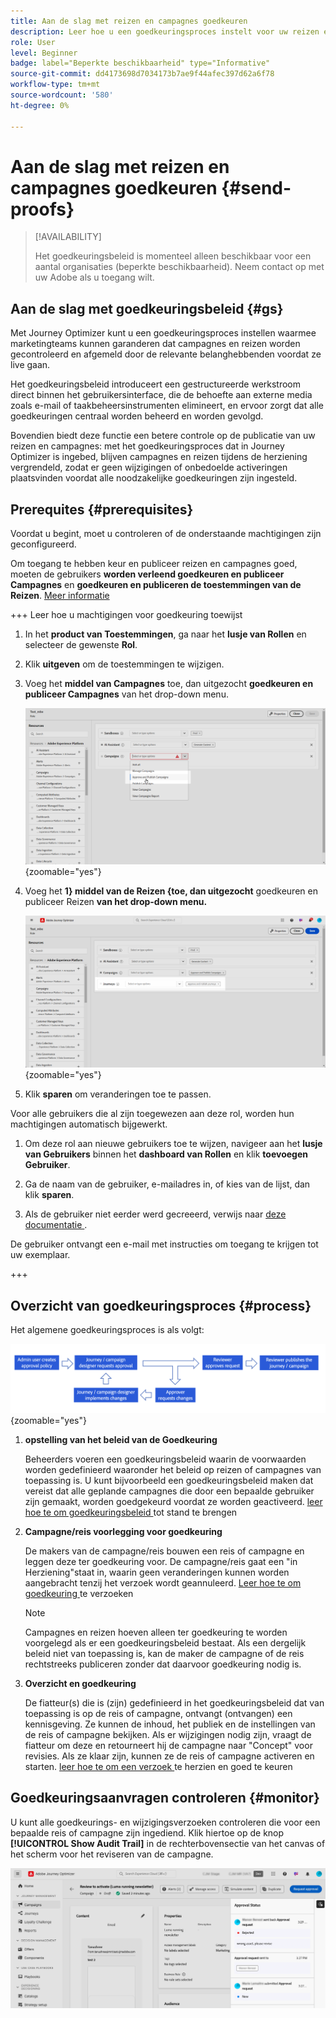 ```yaml
---
title: Aan de slag met reizen en campagnes goedkeuren
description: Leer hoe u een goedkeuringsproces instelt voor uw reizen en campagnes.
role: User
level: Beginner
badge: label="Beperkte beschikbaarheid" type="Informative"
source-git-commit: dd4173698d7034173b7ae9f44afec397d62a6f78
workflow-type: tm+mt
source-wordcount: '580'
ht-degree: 0%

---
```



# Aan de slag met reizen en campagnes goedkeuren {#send-proofs}

>[!AVAILABILITY]
>
> Het goedkeuringsbeleid is momenteel alleen beschikbaar voor een aantal organisaties (beperkte beschikbaarheid). Neem contact op met uw Adobe als u toegang wilt.

## Aan de slag met goedkeuringsbeleid {#gs}

Met Journey Optimizer kunt u een goedkeuringsproces instellen waarmee marketingteams kunnen garanderen dat campagnes en reizen worden gecontroleerd en afgemeld door de relevante belanghebbenden voordat ze live gaan.

Het goedkeuringsbeleid introduceert een gestructureerde werkstroom direct binnen het gebruikersinterface, die de behoefte aan externe media zoals e-mail of taakbeheersinstrumenten elimineert, en ervoor zorgt dat alle goedkeuringen centraal worden beheerd en worden gevolgd.

Bovendien biedt deze functie een betere controle op de publicatie van uw reizen en campagnes: met het goedkeuringsproces dat in Journey Optimizer is ingebed, blijven campagnes en reizen tijdens de herziening vergrendeld, zodat er geen wijzigingen of onbedoelde activeringen plaatsvinden voordat alle noodzakelijke goedkeuringen zijn ingesteld.

## Prerequites {#prerequisites}

Voordat u begint, moet u controleren of de onderstaande machtigingen zijn geconfigureerd.

Om toegang te hebben keur en publiceer reizen en campagnes goed, moeten de gebruikers **worden verleend goedkeuren en publiceer Campagnes** en **goedkeuren en publiceren de toestemmingen van de Reizen**. [Meer informatie](../administration/permissions.md)

+++  Leer hoe u machtigingen voor goedkeuring toewijst

1. In het **product van Toestemmingen**, ga naar het **lusje van Rollen** en selecteer de gewenste **Rol**.

1. Klik **uitgeven** om de toestemmingen te wijzigen.

1. Voeg het **middel van Campagnes** toe, dan uitgezocht **goedkeuren en publiceer Campagnes** van het drop-down menu.

   ![](assets/permissions_approval.png){zoomable="yes"}

1. Voeg het **1} middel van de Reizen {toe, dan uitgezocht** goedkeuren en publiceer Reizen **van het drop-down menu.**

   ![](assets/permissions_approval_2.png){zoomable="yes"}

1. Klik **sparen** om veranderingen toe te passen.

Voor alle gebruikers die al zijn toegewezen aan deze rol, worden hun machtigingen automatisch bijgewerkt.

1. Om deze rol aan nieuwe gebruikers toe te wijzen, navigeer aan het **lusje van Gebruikers** binnen het **dashboard van Rollen** en klik **toevoegen Gebruiker**.

1. Ga de naam van de gebruiker, e-mailadres in, of kies van de lijst, dan klik **sparen**.

1. Als de gebruiker niet eerder werd gecreeerd, verwijs naar [ deze documentatie ](https://experienceleague.adobe.com/en/docs/experience-platform/access-control/abac/permissions-ui/users).

De gebruiker ontvangt een e-mail met instructies om toegang te krijgen tot uw exemplaar.

+++

## Overzicht van goedkeuringsproces {#process}

Het algemene goedkeuringsproces is als volgt:

![](assets/approval-process.png){zoomable="yes"}

1. **opstelling van het beleid van de Goedkeuring**

   Beheerders voeren een goedkeuringsbeleid waarin de voorwaarden worden gedefinieerd waaronder het beleid op reizen of campagnes van toepassing is. U kunt bijvoorbeeld een goedkeuringsbeleid maken dat vereist dat alle geplande campagnes die door een bepaalde gebruiker zijn gemaakt, worden goedgekeurd voordat ze worden geactiveerd. [ leer hoe te om goedkeuringsbeleid ](approval-policies.md) tot stand te brengen

1. **Campagne/reis voorlegging voor goedkeuring**

   De makers van de campagne/reis bouwen een reis of campagne en leggen deze ter goedkeuring voor. De campagne/reis gaat een &quot;in Herziening&quot;staat in, waarin geen veranderingen kunnen worden aangebracht tenzij het verzoek wordt geannuleerd. [ Leer hoe te om goedkeuring ](request-approval.md) te verzoeken

   >[!NOTE]
   >
   >Campagnes en reizen hoeven alleen ter goedkeuring te worden voorgelegd als er een goedkeuringsbeleid bestaat. Als een dergelijk beleid niet van toepassing is, kan de maker de campagne of de reis rechtstreeks publiceren zonder dat daarvoor goedkeuring nodig is.

1. **Overzicht en goedkeuring**

   De fiatteur(s) die is (zijn) gedefinieerd in het goedkeuringsbeleid dat van toepassing is op de reis of campagne, ontvangt (ontvangen) een kennisgeving. Ze kunnen de inhoud, het publiek en de instellingen van de reis of campagne bekijken. Als er wijzigingen nodig zijn, vraagt de fiatteur om deze en retourneert hij de campagne naar &quot;Concept&quot; voor revisies. Als ze klaar zijn, kunnen ze de reis of campagne activeren en starten. [ leer hoe te om een verzoek ](review-approve-request.md) te herzien en goed te keuren

## Goedkeuringsaanvragen controleren {#monitor}

U kunt alle goedkeurings- en wijzigingsverzoeken controleren die voor een bepaalde reis of campagne zijn ingediend. Klik hiertoe op de knop **[!UICONTROL Show Audit Trail]** in de rechterbovensectie van het canvas of het scherm voor het reviseren van de campagne.

![](assets/monitor-requests.png)

